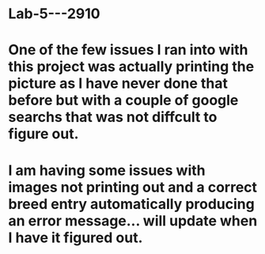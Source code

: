 # Lab-5---2910
# One of the few issues I ran into with this project was actually printing the picture as I have never done that before but with a couple of google searchs that was not diffcult to figure out. 
# I am having some issues with images not printing out and a correct breed entry automatically producing an error message... will update when I have it figured out. 
